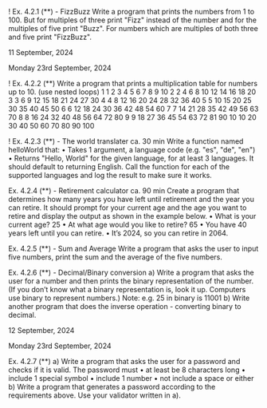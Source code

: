 ! Ex. 4.2.1 (**) - FizzBuzz
Write a program that prints the numbers from 1 to 100. But for multiples of three print "Fizz" instead of the
number and for the multiples of five print "Buzz". For numbers which are multiples of both three and five print
"FizzBuzz".

11 September, 2024

Monday 23rd September, 2024

! Ex. 4.2.2 (**)
Write a program that prints a multiplication table for numbers up to 10. (use nested loops)
1 1 2 3 4 5 6 7 8 9 10
2 2 4 6 8 10 12 14 16 18 20
3 3 6 9 12 15 18 21 24 27 30
4 4 8 12 16 20 24 28 32 36 40
5 5 10 15 20 25 30 35 40 45 50
6 6 12 18 24 30 36 42 48 54 60
7 7 14 21 28 35 42 49 56 63 70
8 8 16 24 32 40 48 56 64 72 80
9 9 18 27 36 45 54 63 72 81 90
10 10 20 30 40 50 60 70 80 90 100

! Ex. 4.2.3 (**) - The world translater ca. 30 min
Write a function named helloWorld that:
• Takes 1 argument, a language code (e.g. "es", "de", "en")
• Returns "Hello, World" for the given language, for at least 3 languages. It should default to returning
English.
Call the function for each of the supported languages and log the result to make sure it works.

Ex. 4.2.4 (**) - Retirement calculator ca. 90 min
Create a program that determines how many years you have left until retirement and the year you can retire.
It should prompt for your current age and the age you want to retire and display the output as shown in the
example below.
• What is your current age? 25
• At what age would you like to retire? 65
• You have 40 years left until you can retire.
• It’s 2024, so you can retire in 2064.

Ex. 4.2.5 (**) - Sum and Average
Write a program that asks the user to input five numbers, print the sum and the average of the five numbers.

Ex. 4.2.6 (**) - Decimal/Binary conversion
a) Write a program that asks the user for a number and then prints the binary representation of the number.
(If you don’t know what a binary representation is, look it up. Computers use binary to represent
numbers.)
Note: e.g. 25 in binary is 11001
b) Write another program that does the inverse operation - converting binary to decimal.

12 September, 2024

Monday 23rd September, 2024

Ex. 4.2.7 (**)
a) Write a program that asks the user for a password and checks if it is valid. The password must
• at least be 8 characters long
• include 1 special symbol
• include 1 number
• not include a space or either
b) Write a program that generates a password according to the requirements above. Use your validator
written in a).


